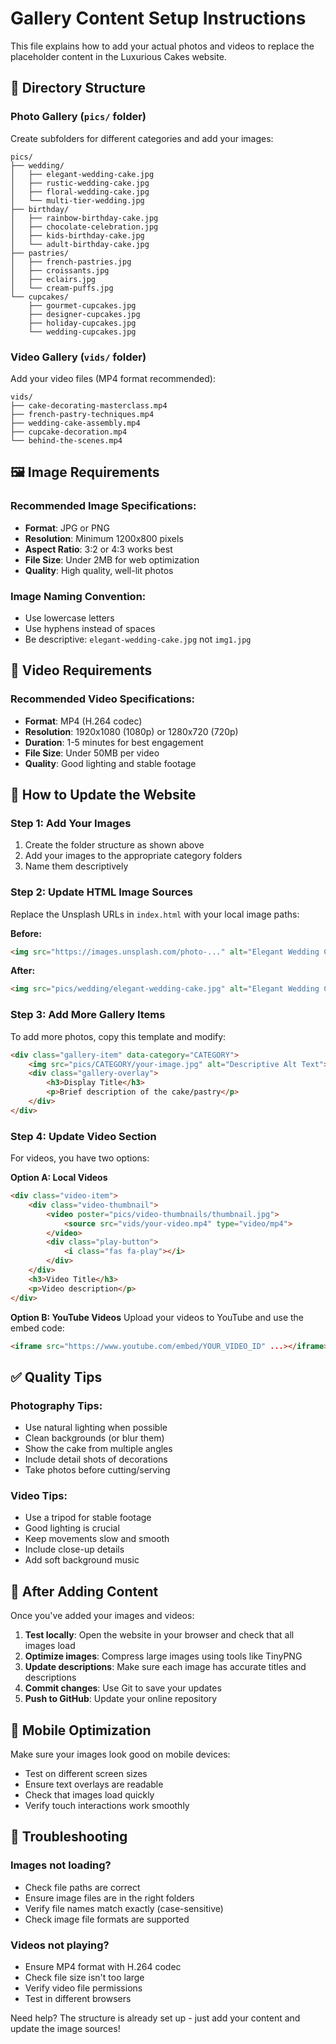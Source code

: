 # Gallery Content Setup Instructions

This file explains how to add your actual photos and videos to replace the placeholder content in the Luxurious Cakes website.

## 📁 Directory Structure

### Photo Gallery (`pics/` folder)
Create subfolders for different categories and add your images:

```
pics/
├── wedding/
│   ├── elegant-wedding-cake.jpg
│   ├── rustic-wedding-cake.jpg
│   ├── floral-wedding-cake.jpg
│   └── multi-tier-wedding.jpg
├── birthday/
│   ├── rainbow-birthday-cake.jpg
│   ├── chocolate-celebration.jpg
│   ├── kids-birthday-cake.jpg
│   └── adult-birthday-cake.jpg
├── pastries/
│   ├── french-pastries.jpg
│   ├── croissants.jpg
│   ├── eclairs.jpg
│   └── cream-puffs.jpg
└── cupcakes/
    ├── gourmet-cupcakes.jpg
    ├── designer-cupcakes.jpg
    ├── holiday-cupcakes.jpg
    └── wedding-cupcakes.jpg
```

### Video Gallery (`vids/` folder)
Add your video files (MP4 format recommended):

```
vids/
├── cake-decorating-masterclass.mp4
├── french-pastry-techniques.mp4
├── wedding-cake-assembly.mp4
├── cupcake-decoration.mp4
└── behind-the-scenes.mp4
```

## 🖼️ Image Requirements

### Recommended Image Specifications:
- **Format**: JPG or PNG
- **Resolution**: Minimum 1200x800 pixels
- **Aspect Ratio**: 3:2 or 4:3 works best
- **File Size**: Under 2MB for web optimization
- **Quality**: High quality, well-lit photos

### Image Naming Convention:
- Use lowercase letters
- Use hyphens instead of spaces
- Be descriptive: `elegant-wedding-cake.jpg` not `img1.jpg`

## 🎥 Video Requirements

### Recommended Video Specifications:
- **Format**: MP4 (H.264 codec)
- **Resolution**: 1920x1080 (1080p) or 1280x720 (720p)
- **Duration**: 1-5 minutes for best engagement
- **File Size**: Under 50MB per video
- **Quality**: Good lighting and stable footage

## 🔄 How to Update the Website

### Step 1: Add Your Images
1. Create the folder structure as shown above
2. Add your images to the appropriate category folders
3. Name them descriptively

### Step 2: Update HTML Image Sources
Replace the Unsplash URLs in `index.html` with your local image paths:

**Before:**
```html
<img src="https://images.unsplash.com/photo-..." alt="Elegant Wedding Cake">
```

**After:**
```html
<img src="pics/wedding/elegant-wedding-cake.jpg" alt="Elegant Wedding Cake">
```

### Step 3: Add More Gallery Items
To add more photos, copy this template and modify:

```html
<div class="gallery-item" data-category="CATEGORY">
    <img src="pics/CATEGORY/your-image.jpg" alt="Descriptive Alt Text">
    <div class="gallery-overlay">
        <h3>Display Title</h3>
        <p>Brief description of the cake/pastry</p>
    </div>
</div>
```

### Step 4: Update Video Section
For videos, you have two options:

**Option A: Local Videos**
```html
<div class="video-item">
    <div class="video-thumbnail">
        <video poster="pics/video-thumbnails/thumbnail.jpg">
            <source src="vids/your-video.mp4" type="video/mp4">
        </video>
        <div class="play-button">
            <i class="fas fa-play"></i>
        </div>
    </div>
    <h3>Video Title</h3>
    <p>Video description</p>
</div>
```

**Option B: YouTube Videos**
Upload your videos to YouTube and use the embed code:
```html
<iframe src="https://www.youtube.com/embed/YOUR_VIDEO_ID" ...></iframe>
```

## ✅ Quality Tips

### Photography Tips:
- Use natural lighting when possible
- Clean backgrounds (or blur them)
- Show the cake from multiple angles
- Include detail shots of decorations
- Take photos before cutting/serving

### Video Tips:
- Use a tripod for stable footage
- Good lighting is crucial
- Keep movements slow and smooth
- Include close-up details
- Add soft background music

## 🚀 After Adding Content

Once you've added your images and videos:

1. **Test locally**: Open the website in your browser and check that all images load
2. **Optimize images**: Compress large images using tools like TinyPNG
3. **Update descriptions**: Make sure each image has accurate titles and descriptions
4. **Commit changes**: Use Git to save your updates
5. **Push to GitHub**: Update your online repository

## 📱 Mobile Optimization

Make sure your images look good on mobile devices:
- Test on different screen sizes
- Ensure text overlays are readable
- Check that images load quickly
- Verify touch interactions work smoothly

## 🔧 Troubleshooting

### Images not loading?
- Check file paths are correct
- Ensure image files are in the right folders
- Verify file names match exactly (case-sensitive)
- Check image file formats are supported

### Videos not playing?
- Ensure MP4 format with H.264 codec
- Check file size isn't too large
- Verify video file permissions
- Test in different browsers

Need help? The structure is already set up - just add your content and update the image sources!
